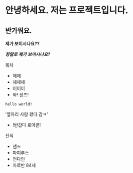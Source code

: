 # 안녕하세요. 저는 프로젝트입니다.

## 반가워요.

**제가 보이시나요??**

**_정말로 제가 보이시나요?_**

목차
- 헤헤
- 헤헤헤
- 어어어
- 와! 샌즈!

```
hello world!
```

'옆자리 사람 왔다 감ㅋ'
* !반갑다 로아콘!

전직
- 샌즈
- 파피루스
- 언다인
- 자르반 84세
